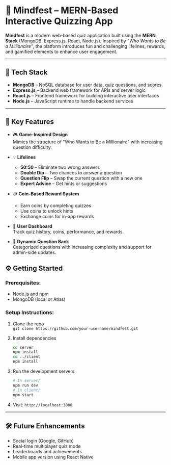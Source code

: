 # 🧠 Mindfest – MERN-Based Interactive Quizzing App

**Mindfest** is a modern web-based quiz application built using the **MERN Stack** (MongoDB, Express.js, React, Node.js). Inspired by *"Who Wants to Be a Millionaire"*, the platform introduces fun and challenging lifelines, rewards, and gamified elements to enhance user engagement.

---

## 🚀 Tech Stack

- **MongoDB** – NoSQL database for user data, quiz questions, and scores  
- **Express.js** – Backend web framework for APIs and server logic  
- **React.js** – Frontend framework for building interactive user interfaces  
- **Node.js** – JavaScript runtime to handle backend services

---

## 🧩 Key Features

- 🎮 **Game-Inspired Design**  
  Mimics the structure of "Who Wants to Be a Millionaire" with increasing question difficulty.

- 💡 **Lifelines**  
  - **50:50** – Eliminate two wrong answers  
  - **Double Dip** – Two chances to answer a question  
  - **Question Flip** – Swap the current question with a new one  
  - **Expert Advice** – Get hints or suggestions

- 🪙 **Coin-Based Reward System**  
  - Earn coins by completing quizzes  
  - Use coins to unlock hints  
  - Exchange coins for in-app rewards

- 👤 **User Dashboard**  
  Track quiz history, coins, performance, and rewards.

- 🧠 **Dynamic Question Bank**  
  Categorized questions with increasing complexity and support for admin-side updates.



## ⚙️ Getting Started

### Prerequisites:
- Node.js and npm
- MongoDB (local or Atlas)

### Setup Instructions:

1. Clone the repo  
   `git clone https://github.com/your-username/mindfest.git`

2. Install dependencies  
   ```bash
   cd server
   npm install
   cd ../client
   npm install
   ```

3. Run the development servers  
   ```bash
   # In server/
   npm run dev
   # In client/
   npm start
   ```

4. Visit: `http://localhost:3000`

---

## 🛠️ Future Enhancements

- Social login (Google, GitHub)  
- Real-time multiplayer quiz mode  
- Leaderboards and achievements  
- Mobile app version using React Native

